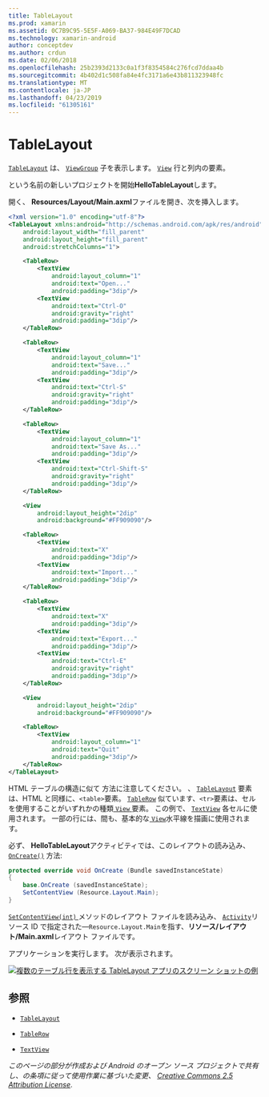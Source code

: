 ```yaml
---
title: TableLayout
ms.prod: xamarin
ms.assetid: 0C7B9C95-5E5F-A069-BA37-984E49F7DCAD
ms.technology: xamarin-android
author: conceptdev
ms.author: crdun
ms.date: 02/06/2018
ms.openlocfilehash: 25b2393d2133c0a1f3f8354584c276fcd7ddaa4b
ms.sourcegitcommit: 4b402d1c508fa84e4fc3171a6e43b811323948fc
ms.translationtype: MT
ms.contentlocale: ja-JP
ms.lasthandoff: 04/23/2019
ms.locfileid: "61305161"
---
```

# <a name="tablelayout"></a>TableLayout

[`TableLayout`](https://developer.xamarin.com/api/type/Android.Widget.TableLayout/) は、 [`ViewGroup`](https://developer.xamarin.com/api/type/Android.Views.ViewGroup/)
子を表示します。 [`View`](https://developer.xamarin.com/api/type/Android.Views.View/)
行と列内の要素。

という名前の新しいプロジェクトを開始**HelloTableLayout**します。

開く、 **Resources/Layout/Main.axml**ファイルを開き、次を挿入します。

```xml
<?xml version="1.0" encoding="utf-8"?>
<TableLayout xmlns:android="http://schemas.android.com/apk/res/android"
    android:layout_width="fill_parent"
    android:layout_height="fill_parent"
    android:stretchColumns="1">

    <TableRow>
        <TextView
            android:layout_column="1"
            android:text="Open..."
            android:padding="3dip"/>
        <TextView
            android:text="Ctrl-O"
            android:gravity="right"
            android:padding="3dip"/>
    </TableRow>

    <TableRow>
        <TextView
            android:layout_column="1"
            android:text="Save..."
            android:padding="3dip"/>
        <TextView
            android:text="Ctrl-S"
            android:gravity="right"
            android:padding="3dip"/>
    </TableRow>

    <TableRow>
        <TextView
            android:layout_column="1"
            android:text="Save As..."
            android:padding="3dip"/>
        <TextView
            android:text="Ctrl-Shift-S"
            android:gravity="right"
            android:padding="3dip"/>
    </TableRow>

    <View
        android:layout_height="2dip"
        android:background="#FF909090"/>

    <TableRow>
        <TextView
            android:text="X"
            android:padding="3dip"/>
        <TextView
            android:text="Import..."
            android:padding="3dip"/>
    </TableRow>

    <TableRow>
        <TextView
            android:text="X"
            android:padding="3dip"/>
        <TextView
            android:text="Export..."
            android:padding="3dip"/>
        <TextView
            android:text="Ctrl-E"
            android:gravity="right"
            android:padding="3dip"/>
    </TableRow>

    <View
        android:layout_height="2dip"
        android:background="#FF909090"/>

    <TableRow>
        <TextView
            android:layout_column="1"
            android:text="Quit"
            android:padding="3dip"/>
    </TableRow>
</TableLayout>
```

HTML テーブルの構造に似て 方法に注意してください。 、 [`TableLayout`](https://developer.xamarin.com/api/type/Android.Widget.TableLayout/)
要素は、HTML と同様に、`<table>`要素。 [`TableRow`](https://developer.xamarin.com/api/type/Android.Widget.TableRow/)
似ています、`<tr>`要素は、セルを使用することがいずれかの種類[ `View` ](https://developer.xamarin.com/api/type/Android.Views.View/)要素。 この例で、 [`TextView`](https://developer.xamarin.com/api/type/Android.Widget.TextView/)
各セルに使用されます。 一部の行には、間も、基本的な[ `View`](https://developer.xamarin.com/api/type/Android.Views.View/)水平線を描画に使用されます。

必ず、 **HelloTableLayout**アクティビティでは、このレイアウトの読み込み、 [`OnCreate()`](https://developer.xamarin.com/api/member/Android.App.Activity.OnCreate/p/Android.OS.Bundle/)
方法:

```csharp
protected override void OnCreate (Bundle savedInstanceState)
{
    base.OnCreate (savedInstanceState);
    SetContentView (Resource.Layout.Main);
}
```

[ `SetContentView(int)` ](https://developer.xamarin.com/api/member/Android.App.Activity.SetContentView/(System.Int32))メソッドのレイアウト ファイルを読み込み、 [ `Activity`](https://developer.xamarin.com/api/type/Android.App.Activity/)リソース ID で指定された&mdash;`Resource.Layout.Main`を指す、**リソース/レイアウト/Main.axml**レイアウト ファイルです。

アプリケーションを実行します。 次が表示されます。

[![複数のテーブル行を表示する TableLayout アプリのスクリーン ショットの例](table-layout-images/helloviews3.png)](table-layout-images/helloviews3.png#lightbox)



## <a name="references"></a>参照

-   [`TableLayout`](https://developer.xamarin.com/api/type/Android.Widget.TableLayout/) 

-   [`TableRow`](https://developer.xamarin.com/api/type/Android.Widget.TableRow/) 

-   [`TextView`](https://developer.xamarin.com/api/type/Android.Widget.TextView/) 

*このページの部分が作成および Android のオープン ソース プロジェクトで共有し、の条項に従って使用作業に基づいた変更、*
[*Creative Commons 2.5 Attribution License*](http://creativecommons.org/licenses/by/2.5/).
